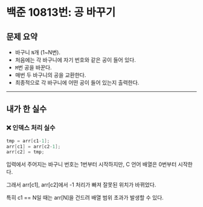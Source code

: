 # 백준 10813번: 공 바꾸기

## 문제 요약
- 바구니 `N`개 (1~N번).
- 처음에는 각 바구니에 자기 번호와 같은 공이 들어 있다.
- `M`번 공을 바꾼다.
- 매번 두 바구니의 공을 교환한다.
- 최종적으로 각 바구니에 어떤 공이 들어 있는지 출력한다.

---

## 내가 한 실수

### ❌ 인덱스 처리 실수
```c
tmp = arr[c1-1];
arr[c1] = arr[c2-1];
arr[c2] = tmp;
```

입력에서 주어지는 바구니 번호는 1번부터 시작하지만,
C 언어 배열은 0번부터 시작한다.

그래서 arr[c1], arr[c2]에서 -1 처리가 빠져 잘못된 위치가 바뀌었다.

특히 c1 == N일 때는 arr[N]을 건드려 배열 범위 초과가 발생할 수 있다.
